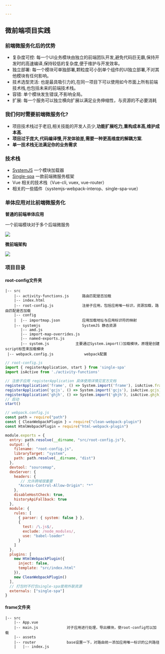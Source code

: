 ```yaml
---

---
```


## 微前端项目实践

### 前端微服务化后的优势

+ 复杂度可控: 每一个UI业务模块由独立的前端团队开发,避免代码巨无霸,保持开发时的高速编译,保持较低的复杂度,便于维护与开发效率。
+ 独立部署: 每一个模块可单独部署,颗粒度可小到单个组件的UI独立部署,不对其他模块有任何影响。
+ 技术选型灵活: 也是最具吸引力的,在同一项目下可以使用如今市面上所有前端技术栈,也包括未来的前端技术栈。
+ 容错: 单个模块发生错误,不影响全局。
+ 扩展: 每一个服务可以独立横向扩展以满足业务伸缩性，与资源的不必要消耗

### 我们何时需要前端微服务化?

+ 项目技术栈过于老旧,相关技能的开发人员少,**功能扩展吃力,重构成本高,维护成本高.**
+ **项目过于庞大,代码编译慢,开发体验差,需要一种更高维度的解耦方案**.
+ **单一技术栈无法满足你的业务需求**

### 技术栈

+ [SystemJS](https://github.com/systemjs/systemjs)    一个模块加载器
+ [Single-spa](https://single-spa.js.org/)  一款前端微服务框架
+ Vue 相关的技术栈（Vue-cli, vuex, vue-router）
+ 相关的一些插件（systemjs-webpack-interop、single-spa-vue）

### 单体应用对比前端微服务化

**普通的前端单体应用**

一个前端模块对于多个后端微服务

![](https://static.alili.tech/images/micro/current.png)

**微前端架构**

![](https://static.alili.tech/images/micro/mf.png)

### 项目目录

#### root-config文件夹

```
|-- src
    |-- activity-functions.js	   路由匹配是否加载
    |-- index.html
    |-- root-config.js			   注册子应用，包括应用唯一标识，资源加载，路由匹配是否加载
    |-- config
    |  |-- importmap.json  		   应用加载地址与应用标识符的映射
    |-- systemjs				   SystemJS 静态资源
       |-- amd.js
       |-- import-map-overrides.js
       |-- named-exports.js
       |-- system.js			主要通过System.import()加载模块，原理是创建script标签来加载模块
 |-- webpack.config.js				webpack配置
```



```js
// root-config.js
import { registerApplication, start } from 'single-spa'
import isActive from './activity-functions'

// 注册子应用 registerApplication 具体使用详情见官方文档
registerApplication('frame', () => System.import('frame'), isActive.frame)
registerApplication('gcjs', () => System.import('gcjs'), isActive.gcjs)
registerApplication('ghjh', () => System.import('ghjh'), isActive.ghjh)
// 启动
start()
```

```js
// webpack.config.js
const path = require("path")
const { CleanWebpackPlugin } = require("clean-webpack-plugin")
const HtmlWebpackPlugin = require("html-webpack-plugin")

module.exports = {
  entry: path.resolve(__dirname, "src/root-config.js"),
  output: {
    filename: "root-config.js",
    libraryTarget: "system",
    path: path.resolve(__dirname, "dist")
  },
  devtool: "sourcemap",
  devServer: {
    headers: {
       // 允许跨域很重要
      "Access-Control-Allow-Origin": "*"
    },
    disableHostCheck: true,
    historyApiFallback: true
  },
  module: {
    rules: [
      { parser: { system: false } },
      {
        test: /\.js$/,
        exclude: /node_modules/,
        use: "babel-loader"
      }
    ]
  },
  plugins: [
    new HtmlWebpackPlugin({
      inject: false,
      template: "src/index.html"
    }),
    new CleanWebpackPlugin()
  ],
  // 打包时不打包single-spa使用外联资源
  externals: ["single-spa"]
}

```

#### frame文件夹

```
|-- src
    |-- App.vue
    |-- main.js				对子应用进行处理，导出模块，使root-config可以加载
    |-- assets
    |-- router				base设置一下，对路由统一添加应用唯一标识的公共路径
    |   |-- index.js
```

```

```

